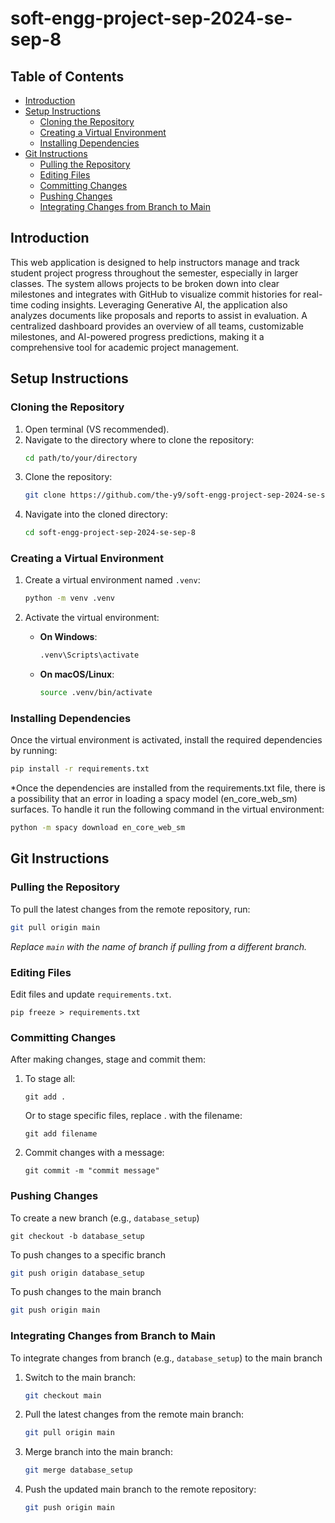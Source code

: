 # soft-engg-project-sep-2024-se-sep-8

## Table of Contents
- [Introduction](#introduction)
- [Setup Instructions](#setup-instructions)
  - [Cloning the Repository](#cloning-the-repository)
  - [Creating a Virtual Environment](#creating-a-virtual-environment)
  - [Installing Dependencies](#installing-dependencies)
- [Git Instructions](#git-instructions)
  - [Pulling the Repository](#pulling-the-repository)
  - [Editing Files](#editing-files)
  - [Committing Changes](#committing-changes)
  - [Pushing Changes](#pushing-changes)
  - [Integrating Changes from Branch to Main](#integrating-changes-from-branch-to-main)

## Introduction

This web application is designed to help instructors manage and track student project progress throughout the semester, especially in larger classes. The system allows projects to be broken down into clear milestones and integrates with GitHub to visualize commit histories for real-time coding insights. Leveraging Generative AI, the application also analyzes documents like proposals and reports to assist in evaluation. A centralized dashboard provides an overview of all teams, customizable milestones, and AI-powered progress predictions, making it a comprehensive tool for academic project management.

## Setup Instructions

### Cloning the Repository

1. Open terminal (VS recommended).
2. Navigate to the directory where to clone the repository:
   ```bash
   cd path/to/your/directory
   ```
3. Clone the repository:
   ```bash
   git clone https://github.com/the-y9/soft-engg-project-sep-2024-se-sep-8.git
   ```
4. Navigate into the cloned directory:
   ```bash
   cd soft-engg-project-sep-2024-se-sep-8
   ```

### Creating a Virtual Environment

1. Create a virtual environment named `.venv`:
   ```bash
   python -m venv .venv
   ```

2. Activate the virtual environment:
   - **On Windows**:
     ```bash
     .venv\Scripts\activate
     ```
   - **On macOS/Linux**:
     ```bash
     source .venv/bin/activate
     ```

### Installing Dependencies

Once the virtual environment is activated, install the required dependencies by running:
```bash
pip install -r requirements.txt
```
*Once the dependencies are installed from the requirements.txt file, there is a possibility that an error in loading a spacy model (en_core_web_sm) surfaces.
To handle it run the following command in the virtual environment:
```bash
python -m spacy download en_core_web_sm
```

## Git Instructions

### Pulling the Repository

To pull the latest changes from the remote repository, run:
```bash
git pull origin main
```
*Replace `main` with the name of branch if pulling from a different branch.*

### Editing Files

Edit files and update `requirements.txt`.
```
pip freeze > requirements.txt
```

### Committing Changes

After making changes, stage and commit them:

1. To stage all:
   ```
   git add .
   ```
   Or to stage specific files, replace . with the filename:
   ```
   git add filename
   ```

3. Commit changes with a message:
   ```
   git commit -m "commit message"
   ```

### Pushing Changes

To create a new branch  (e.g., `database_setup`)
```
git checkout -b database_setup
```
To push changes to a specific branch
```bash
git push origin database_setup
```
To push changes to the main branch
```bash
git push origin main
```

### Integrating Changes from Branch to Main

To integrate changes from branch (e.g., `database_setup`) to the main branch

1. Switch to the main branch:
   ```bash
   git checkout main
   ```

2. Pull the latest changes from the remote main branch:
   ```bash
   git pull origin main
   ```

3. Merge branch into the main branch:
   ```bash
   git merge database_setup
   ```

4. Push the updated main branch to the remote repository:
   ```bash
   git push origin main
   ```
